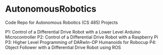 AutonomousRobotics
==================

Code Repo for Autonomous Robotics (CS 485) Projects

P1: Control of a Differential Drive Robot with a Lower Level Arduino Microcontroller
P2: Control of a Differential Drive Robot with a Raspberry Pi
P3: Higher Level Programming of DARwIn-OP Humanoids for Robocup
P4: Object Follower with a Differential Drive Robot using ROS
